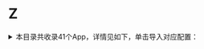 # Z
<details>
<summary>
本目录共收录41个App，详情见如下，单击导入对应配置：
</summary>

- [ZCOOL站酷](https://quantumult.app/x/open-app/add-resource?remote-resource=%7B%22rewrite_remote%22%3A%20%5B%22https%3A%2F%2Fraw.githubusercontent.com%2Fzirawell%2FR-Store%2Fmain%2FRule%2FQuanX%2FAdblock%2FApp%2FZ%2FZCOOL%E7%AB%99%E9%85%B7%2Frewrite%2Fzcool.conf%2C%20tag%3DZCOOL%E7%AB%99%E9%85%B7%22%5D%7D)
- [中关村在线](https://quantumult.app/x/open-app/add-resource?remote-resource=%7B%22filter_remote%22%3A%20%5B%22https%3A%2F%2Fraw.githubusercontent.com%2Fzirawell%2FR-Store%2Fmain%2FRule%2FQuanX%2FAdblock%2FApp%2FZ%2F%E4%B8%AD%E5%85%B3%E6%9D%91%E5%9C%A8%E7%BA%BF%2Ffilter%2Fzol.list%2C%20tag%3D%E4%B8%AD%E5%85%B3%E6%9D%91%E5%9C%A8%E7%BA%BF%22%5D%2C%22rewrite_remote%22%3A%20%5B%22https%3A%2F%2Fraw.githubusercontent.com%2Fzirawell%2FR-Store%2Fmain%2FRule%2FQuanX%2FAdblock%2FApp%2FZ%2F%E4%B8%AD%E5%85%B3%E6%9D%91%E5%9C%A8%E7%BA%BF%2Frewrite%2Fzol.conf%2C%20tag%3D%E4%B8%AD%E5%85%B3%E6%9D%91%E5%9C%A8%E7%BA%BF%22%5D%7D)
- [中国人保](https://quantumult.app/x/open-app/add-resource?remote-resource=%7B%22rewrite_remote%22%3A%20%5B%22https%3A%2F%2Fraw.githubusercontent.com%2Fzirawell%2FR-Store%2Fmain%2FRule%2FQuanX%2FAdblock%2FApp%2FZ%2F%E4%B8%AD%E5%9B%BD%E4%BA%BA%E4%BF%9D%2Frewrite%2Fpicc.conf%2C%20tag%3D%E4%B8%AD%E5%9B%BD%E4%BA%BA%E4%BF%9D%22%5D%7D)
- [中国人寿寿险](https://quantumult.app/x/open-app/add-resource?remote-resource=%7B%22rewrite_remote%22%3A%20%5B%22https%3A%2F%2Fraw.githubusercontent.com%2Fzirawell%2FR-Store%2Fmain%2FRule%2FQuanX%2FAdblock%2FApp%2FZ%2F%E4%B8%AD%E5%9B%BD%E4%BA%BA%E5%AF%BF%E5%AF%BF%E9%99%A9%2Frewrite%2Fchinalife.conf%2C%20tag%3D%E4%B8%AD%E5%9B%BD%E4%BA%BA%E5%AF%BF%E5%AF%BF%E9%99%A9%22%5D%7D)
- [中国农业银行](https://quantumult.app/x/open-app/add-resource?remote-resource=%7B%22filter_remote%22%3A%20%5B%22https%3A%2F%2Fraw.githubusercontent.com%2Fzirawell%2FR-Store%2Fmain%2FRule%2FQuanX%2FAdblock%2FApp%2FZ%2F%E4%B8%AD%E5%9B%BD%E5%86%9C%E4%B8%9A%E9%93%B6%E8%A1%8C%2Ffilter%2Fabc.list%2C%20tag%3D%E4%B8%AD%E5%9B%BD%E5%86%9C%E4%B8%9A%E9%93%B6%E8%A1%8C%22%5D%2C%22rewrite_remote%22%3A%20%5B%22https%3A%2F%2Fraw.githubusercontent.com%2Fzirawell%2FR-Store%2Fmain%2FRule%2FQuanX%2FAdblock%2FApp%2FZ%2F%E4%B8%AD%E5%9B%BD%E5%86%9C%E4%B8%9A%E9%93%B6%E8%A1%8C%2Frewrite%2Fabc.conf%2C%20tag%3D%E4%B8%AD%E5%9B%BD%E5%86%9C%E4%B8%9A%E9%93%B6%E8%A1%8C%22%5D%7D)
- [中国国际航空](https://quantumult.app/x/open-app/add-resource?remote-resource=%7B%22rewrite_remote%22%3A%20%5B%22https%3A%2F%2Fraw.githubusercontent.com%2Fzirawell%2FR-Store%2Fmain%2FRule%2FQuanX%2FAdblock%2FApp%2FZ%2F%E4%B8%AD%E5%9B%BD%E5%9B%BD%E9%99%85%E8%88%AA%E7%A9%BA%2Frewrite%2Fairchina.conf%2C%20tag%3D%E4%B8%AD%E5%9B%BD%E5%9B%BD%E9%99%85%E8%88%AA%E7%A9%BA%22%5D%7D)
- [中国大学MOOC](https://quantumult.app/x/open-app/add-resource?remote-resource=%7B%22rewrite_remote%22%3A%20%5B%22https%3A%2F%2Fraw.githubusercontent.com%2Fzirawell%2FR-Store%2Fmain%2FRule%2FQuanX%2FAdblock%2FApp%2FZ%2F%E4%B8%AD%E5%9B%BD%E5%A4%A7%E5%AD%A6MOOC%2Frewrite%2Fmooc.conf%2C%20tag%3D%E4%B8%AD%E5%9B%BD%E5%A4%A7%E5%AD%A6MOOC%22%5D%7D)
- [中国工商银行](https://quantumult.app/x/open-app/add-resource?remote-resource=%7B%22filter_remote%22%3A%20%5B%22https%3A%2F%2Fraw.githubusercontent.com%2Fzirawell%2FR-Store%2Fmain%2FRule%2FQuanX%2FAdblock%2FApp%2FZ%2F%E4%B8%AD%E5%9B%BD%E5%B7%A5%E5%95%86%E9%93%B6%E8%A1%8C%2Ffilter%2Ficbc.list%2C%20tag%3D%E4%B8%AD%E5%9B%BD%E5%B7%A5%E5%95%86%E9%93%B6%E8%A1%8C%22%5D%7D)
- [中国广电](https://quantumult.app/x/open-app/add-resource?remote-resource=%7B%22rewrite_remote%22%3A%20%5B%22https%3A%2F%2Fraw.githubusercontent.com%2Fzirawell%2FR-Store%2Fmain%2FRule%2FQuanX%2FAdblock%2FApp%2FZ%2F%E4%B8%AD%E5%9B%BD%E5%B9%BF%E7%94%B5%2Frewrite%2F10099.conf%2C%20tag%3D%E4%B8%AD%E5%9B%BD%E5%B9%BF%E7%94%B5%22%5D%7D)
- [中国建设银行](https://quantumult.app/x/open-app/add-resource?remote-resource=%7B%22filter_remote%22%3A%20%5B%22https%3A%2F%2Fraw.githubusercontent.com%2Fzirawell%2FR-Store%2Fmain%2FRule%2FQuanX%2FAdblock%2FApp%2FZ%2F%E4%B8%AD%E5%9B%BD%E5%BB%BA%E8%AE%BE%E9%93%B6%E8%A1%8C%2Ffilter%2Fccb.list%2C%20tag%3D%E4%B8%AD%E5%9B%BD%E5%BB%BA%E8%AE%BE%E9%93%B6%E8%A1%8C%22%5D%2C%22rewrite_remote%22%3A%20%5B%22https%3A%2F%2Fraw.githubusercontent.com%2Fzirawell%2FR-Store%2Fmain%2FRule%2FQuanX%2FAdblock%2FApp%2FZ%2F%E4%B8%AD%E5%9B%BD%E5%BB%BA%E8%AE%BE%E9%93%B6%E8%A1%8C%2Frewrite%2Fccb.conf%2C%20tag%3D%E4%B8%AD%E5%9B%BD%E5%BB%BA%E8%AE%BE%E9%93%B6%E8%A1%8C%22%5D%7D)
- [中国电信](https://quantumult.app/x/open-app/add-resource?remote-resource=%7B%22filter_remote%22%3A%20%5B%22https%3A%2F%2Fraw.githubusercontent.com%2Fzirawell%2FR-Store%2Fmain%2FRule%2FQuanX%2FAdblock%2FApp%2FZ%2F%E4%B8%AD%E5%9B%BD%E7%94%B5%E4%BF%A1%2Ffilter%2F189.list%2C%20tag%3D%E4%B8%AD%E5%9B%BD%E7%94%B5%E4%BF%A1%22%5D%2C%22rewrite_remote%22%3A%20%5B%22https%3A%2F%2Fraw.githubusercontent.com%2Fzirawell%2FR-Store%2Fmain%2FRule%2FQuanX%2FAdblock%2FApp%2FZ%2F%E4%B8%AD%E5%9B%BD%E7%94%B5%E4%BF%A1%2Frewrite%2F189.conf%2C%20tag%3D%E4%B8%AD%E5%9B%BD%E7%94%B5%E4%BF%A1%22%5D%7D)
- [中国移动](https://quantumult.app/x/open-app/add-resource?remote-resource=%7B%22filter_remote%22%3A%20%5B%22https%3A%2F%2Fraw.githubusercontent.com%2Fzirawell%2FR-Store%2Fmain%2FRule%2FQuanX%2FAdblock%2FApp%2FZ%2F%E4%B8%AD%E5%9B%BD%E7%A7%BB%E5%8A%A8%2Ffilter%2F10086.list%2C%20tag%3D%E4%B8%AD%E5%9B%BD%E7%A7%BB%E5%8A%A8%22%5D%2C%22rewrite_remote%22%3A%20%5B%22https%3A%2F%2Fraw.githubusercontent.com%2Fzirawell%2FR-Store%2Fmain%2FRule%2FQuanX%2FAdblock%2FApp%2FZ%2F%E4%B8%AD%E5%9B%BD%E7%A7%BB%E5%8A%A8%2Frewrite%2F10086.conf%2C%20tag%3D%E4%B8%AD%E5%9B%BD%E7%A7%BB%E5%8A%A8%22%5D%7D)
- [中国移动云盘](https://quantumult.app/x/open-app/add-resource?remote-resource=%7B%22rewrite_remote%22%3A%20%5B%22https%3A%2F%2Fraw.githubusercontent.com%2Fzirawell%2FR-Store%2Fmain%2FRule%2FQuanX%2FAdblock%2FApp%2FZ%2F%E4%B8%AD%E5%9B%BD%E7%A7%BB%E5%8A%A8%E4%BA%91%E7%9B%98%2Frewrite%2Fmcloud.conf%2C%20tag%3D%E4%B8%AD%E5%9B%BD%E7%A7%BB%E5%8A%A8%E4%BA%91%E7%9B%98%22%5D%7D)
- [中国联通](https://quantumult.app/x/open-app/add-resource?remote-resource=%7B%22filter_remote%22%3A%20%5B%22https%3A%2F%2Fraw.githubusercontent.com%2Fzirawell%2FR-Store%2Fmain%2FRule%2FQuanX%2FAdblock%2FApp%2FZ%2F%E4%B8%AD%E5%9B%BD%E8%81%94%E9%80%9A%2Ffilter%2F10010.list%2C%20tag%3D%E4%B8%AD%E5%9B%BD%E8%81%94%E9%80%9A%22%5D%2C%22rewrite_remote%22%3A%20%5B%22https%3A%2F%2Fraw.githubusercontent.com%2Fzirawell%2FR-Store%2Fmain%2FRule%2FQuanX%2FAdblock%2FApp%2FZ%2F%E4%B8%AD%E5%9B%BD%E8%81%94%E9%80%9A%2Frewrite%2F10010.conf%2C%20tag%3D%E4%B8%AD%E5%9B%BD%E8%81%94%E9%80%9A%22%5D%7D)
- [中国银行](https://quantumult.app/x/open-app/add-resource?remote-resource=%7B%22filter_remote%22%3A%20%5B%22https%3A%2F%2Fraw.githubusercontent.com%2Fzirawell%2FR-Store%2Fmain%2FRule%2FQuanX%2FAdblock%2FApp%2FZ%2F%E4%B8%AD%E5%9B%BD%E9%93%B6%E8%A1%8C%2Ffilter%2Fboc.list%2C%20tag%3D%E4%B8%AD%E5%9B%BD%E9%93%B6%E8%A1%8C%22%5D%2C%22rewrite_remote%22%3A%20%5B%22https%3A%2F%2Fraw.githubusercontent.com%2Fzirawell%2FR-Store%2Fmain%2FRule%2FQuanX%2FAdblock%2FApp%2FZ%2F%E4%B8%AD%E5%9B%BD%E9%93%B6%E8%A1%8C%2Frewrite%2Fboc.conf%2C%20tag%3D%E4%B8%AD%E5%9B%BD%E9%93%B6%E8%A1%8C%22%5D%7D)
- [中油优途](https://quantumult.app/x/open-app/add-resource?remote-resource=%7B%22rewrite_remote%22%3A%20%5B%22https%3A%2F%2Fraw.githubusercontent.com%2Fzirawell%2FR-Store%2Fmain%2FRule%2FQuanX%2FAdblock%2FApp%2FZ%2F%E4%B8%AD%E6%B2%B9%E4%BC%98%E9%80%94%2Frewrite%2F95504.conf%2C%20tag%3D%E4%B8%AD%E6%B2%B9%E4%BC%98%E9%80%94%22%5D%7D)
- [中羽在线](https://quantumult.app/x/open-app/add-resource?remote-resource=%7B%22rewrite_remote%22%3A%20%5B%22https%3A%2F%2Fraw.githubusercontent.com%2Fzirawell%2FR-Store%2Fmain%2FRule%2FQuanX%2FAdblock%2FApp%2FZ%2F%E4%B8%AD%E7%BE%BD%E5%9C%A8%E7%BA%BF%2Frewrite%2Fbadmintoncn.conf%2C%20tag%3D%E4%B8%AD%E7%BE%BD%E5%9C%A8%E7%BA%BF%22%5D%7D)
- [中银跨境GO](https://quantumult.app/x/open-app/add-resource?remote-resource=%7B%22rewrite_remote%22%3A%20%5B%22https%3A%2F%2Fraw.githubusercontent.com%2Fzirawell%2FR-Store%2Fmain%2FRule%2FQuanX%2FAdblock%2FApp%2FZ%2F%E4%B8%AD%E9%93%B6%E8%B7%A8%E5%A2%83GO%2Frewrite%2Fbocgo.conf%2C%20tag%3D%E4%B8%AD%E9%93%B6%E8%B7%A8%E5%A2%83GO%22%5D%7D)
- [众邦银行](https://quantumult.app/x/open-app/add-resource?remote-resource=%7B%22rewrite_remote%22%3A%20%5B%22https%3A%2F%2Fraw.githubusercontent.com%2Fzirawell%2FR-Store%2Fmain%2FRule%2FQuanX%2FAdblock%2FApp%2FZ%2F%E4%BC%97%E9%82%A6%E9%93%B6%E8%A1%8C%2Frewrite%2Fzbank.conf%2C%20tag%3D%E4%BC%97%E9%82%A6%E9%93%B6%E8%A1%8C%22%5D%7D)
- [住这儿](https://quantumult.app/x/open-app/add-resource?remote-resource=%7B%22rewrite_remote%22%3A%20%5B%22https%3A%2F%2Fraw.githubusercontent.com%2Fzirawell%2FR-Store%2Fmain%2FRule%2FQuanX%2FAdblock%2FApp%2FZ%2F%E4%BD%8F%E8%BF%99%E5%84%BF%2Frewrite%2Fonewo.conf%2C%20tag%3D%E4%BD%8F%E8%BF%99%E5%84%BF%22%5D%7D)
- [作业帮](https://quantumult.app/x/open-app/add-resource?remote-resource=%7B%22rewrite_remote%22%3A%20%5B%22https%3A%2F%2Fraw.githubusercontent.com%2Fzirawell%2FR-Store%2Fmain%2FRule%2FQuanX%2FAdblock%2FApp%2FZ%2F%E4%BD%9C%E4%B8%9A%E5%B8%AE%2Frewrite%2Fzybang.conf%2C%20tag%3D%E4%BD%9C%E4%B8%9A%E5%B8%AE%22%5D%7D)
- [招商银行](https://quantumult.app/x/open-app/add-resource?remote-resource=%7B%22filter_remote%22%3A%20%5B%22https%3A%2F%2Fraw.githubusercontent.com%2Fzirawell%2FR-Store%2Fmain%2FRule%2FQuanX%2FAdblock%2FApp%2FZ%2F%E6%8B%9B%E5%95%86%E9%93%B6%E8%A1%8C%2Ffilter%2Fcmb.list%2C%20tag%3D%E6%8B%9B%E5%95%86%E9%93%B6%E8%A1%8C%22%5D%2C%22rewrite_remote%22%3A%20%5B%22https%3A%2F%2Fraw.githubusercontent.com%2Fzirawell%2FR-Store%2Fmain%2FRule%2FQuanX%2FAdblock%2FApp%2FZ%2F%E6%8B%9B%E5%95%86%E9%93%B6%E8%A1%8C%2Frewrite%2Fcmb.conf%2C%20tag%3D%E6%8B%9B%E5%95%86%E9%93%B6%E8%A1%8C%22%5D%7D)
- [指点天下](https://quantumult.app/x/open-app/add-resource?remote-resource=%7B%22rewrite_remote%22%3A%20%5B%22https%3A%2F%2Fraw.githubusercontent.com%2Fzirawell%2FR-Store%2Fmain%2FRule%2FQuanX%2FAdblock%2FApp%2FZ%2F%E6%8C%87%E7%82%B9%E5%A4%A9%E4%B8%8B%2Frewrite%2Fzhidiantianxia.conf%2C%20tag%3D%E6%8C%87%E7%82%B9%E5%A4%A9%E4%B8%8B%22%5D%7D)
- [掌上京彩](https://quantumult.app/x/open-app/add-resource?remote-resource=%7B%22rewrite_remote%22%3A%20%5B%22https%3A%2F%2Fraw.githubusercontent.com%2Fzirawell%2FR-Store%2Fmain%2FRule%2FQuanX%2FAdblock%2FApp%2FZ%2F%E6%8E%8C%E4%B8%8A%E4%BA%AC%E5%BD%A9%2Frewrite%2Fbobcc.conf%2C%20tag%3D%E6%8E%8C%E4%B8%8A%E4%BA%AC%E5%BD%A9%22%5D%7D)
- [掌上公交](https://quantumult.app/x/open-app/add-resource?remote-resource=%7B%22rewrite_remote%22%3A%20%5B%22https%3A%2F%2Fraw.githubusercontent.com%2Fzirawell%2FR-Store%2Fmain%2FRule%2FQuanX%2FAdblock%2FApp%2FZ%2F%E6%8E%8C%E4%B8%8A%E5%85%AC%E4%BA%A4%2Frewrite%2Fzsgj.conf%2C%20tag%3D%E6%8E%8C%E4%B8%8A%E5%85%AC%E4%BA%A4%22%5D%7D)
- [掌上生活](https://quantumult.app/x/open-app/add-resource?remote-resource=%7B%22rewrite_remote%22%3A%20%5B%22https%3A%2F%2Fraw.githubusercontent.com%2Fzirawell%2FR-Store%2Fmain%2FRule%2FQuanX%2FAdblock%2FApp%2FZ%2F%E6%8E%8C%E4%B8%8A%E7%94%9F%E6%B4%BB%2Frewrite%2Fcmbcc.conf%2C%20tag%3D%E6%8E%8C%E4%B8%8A%E7%94%9F%E6%B4%BB%22%5D%7D)
- [掌上英雄联盟](https://quantumult.app/x/open-app/add-resource?remote-resource=%7B%22rewrite_remote%22%3A%20%5B%22https%3A%2F%2Fraw.githubusercontent.com%2Fzirawell%2FR-Store%2Fmain%2FRule%2FQuanX%2FAdblock%2FApp%2FZ%2F%E6%8E%8C%E4%B8%8A%E8%8B%B1%E9%9B%84%E8%81%94%E7%9B%9F%2Frewrite%2Fmlol.conf%2C%20tag%3D%E6%8E%8C%E4%B8%8A%E8%8B%B1%E9%9B%84%E8%81%94%E7%9B%9F%22%5D%7D)
- [掌上道聚城](https://quantumult.app/x/open-app/add-resource?remote-resource=%7B%22rewrite_remote%22%3A%20%5B%22https%3A%2F%2Fraw.githubusercontent.com%2Fzirawell%2FR-Store%2Fmain%2FRule%2FQuanX%2FAdblock%2FApp%2FZ%2F%E6%8E%8C%E4%B8%8A%E9%81%93%E8%81%9A%E5%9F%8E%2Frewrite%2Fdjcapp.conf%2C%20tag%3D%E6%8E%8C%E4%B8%8A%E9%81%93%E8%81%9A%E5%9F%8E%22%5D%7D)
- [掌上鹿城](https://quantumult.app/x/open-app/add-resource?remote-resource=%7B%22rewrite_remote%22%3A%20%5B%22https%3A%2F%2Fraw.githubusercontent.com%2Fzirawell%2FR-Store%2Fmain%2FRule%2FQuanX%2FAdblock%2FApp%2FZ%2F%E6%8E%8C%E4%B8%8A%E9%B9%BF%E5%9F%8E%2Frewrite%2Fzslc.conf%2C%20tag%3D%E6%8E%8C%E4%B8%8A%E9%B9%BF%E5%9F%8E%22%5D%7D)
- [掌阅](https://quantumult.app/x/open-app/add-resource?remote-resource=%7B%22rewrite_remote%22%3A%20%5B%22https%3A%2F%2Fraw.githubusercontent.com%2Fzirawell%2FR-Store%2Fmain%2FRule%2FQuanX%2FAdblock%2FApp%2FZ%2F%E6%8E%8C%E9%98%85%2Frewrite%2Fireader.conf%2C%20tag%3D%E6%8E%8C%E9%98%85%22%5D%7D)
- [支付宝](https://quantumult.app/x/open-app/add-resource?remote-resource=%7B%22filter_remote%22%3A%20%5B%22https%3A%2F%2Fraw.githubusercontent.com%2Fzirawell%2FR-Store%2Fmain%2FRule%2FQuanX%2FAdblock%2FApp%2FZ%2F%E6%94%AF%E4%BB%98%E5%AE%9D%2Ffilter%2Falipay.list%2C%20tag%3D%E6%94%AF%E4%BB%98%E5%AE%9D%22%5D%7D)
- [最右](https://quantumult.app/x/open-app/add-resource?remote-resource=%7B%22filter_remote%22%3A%20%5B%22https%3A%2F%2Fraw.githubusercontent.com%2Fzirawell%2FR-Store%2Fmain%2FRule%2FQuanX%2FAdblock%2FApp%2FZ%2F%E6%9C%80%E5%8F%B3%2Ffilter%2Fzuiyou.list%2C%20tag%3D%E6%9C%80%E5%8F%B3%22%5D%2C%22rewrite_remote%22%3A%20%5B%22https%3A%2F%2Fraw.githubusercontent.com%2Fzirawell%2FR-Store%2Fmain%2FRule%2FQuanX%2FAdblock%2FApp%2FZ%2F%E6%9C%80%E5%8F%B3%2Frewrite%2Fzuiyou.conf%2C%20tag%3D%E6%9C%80%E5%8F%B3%22%5D%7D)
- [浙里办](https://quantumult.app/x/open-app/add-resource?remote-resource=%7B%22rewrite_remote%22%3A%20%5B%22https%3A%2F%2Fraw.githubusercontent.com%2Fzirawell%2FR-Store%2Fmain%2FRule%2FQuanX%2FAdblock%2FApp%2FZ%2F%E6%B5%99%E9%87%8C%E5%8A%9E%2Frewrite%2Fzjzwfw.conf%2C%20tag%3D%E6%B5%99%E9%87%8C%E5%8A%9E%22%5D%7D)
- [涨乐财富通](https://quantumult.app/x/open-app/add-resource?remote-resource=%7B%22rewrite_remote%22%3A%20%5B%22https%3A%2F%2Fraw.githubusercontent.com%2Fzirawell%2FR-Store%2Fmain%2FRule%2FQuanX%2FAdblock%2FApp%2FZ%2F%E6%B6%A8%E4%B9%90%E8%B4%A2%E5%AF%8C%E9%80%9A%2Frewrite%2Fzhangle.conf%2C%20tag%3D%E6%B6%A8%E4%B9%90%E8%B4%A2%E5%AF%8C%E9%80%9A%22%5D%7D)
- [猪八戒](https://quantumult.app/x/open-app/add-resource?remote-resource=%7B%22rewrite_remote%22%3A%20%5B%22https%3A%2F%2Fraw.githubusercontent.com%2Fzirawell%2FR-Store%2Fmain%2FRule%2FQuanX%2FAdblock%2FApp%2FZ%2F%E7%8C%AA%E5%85%AB%E6%88%92%2Frewrite%2Fzbj.conf%2C%20tag%3D%E7%8C%AA%E5%85%AB%E6%88%92%22%5D%7D)
- [知乎](https://quantumult.app/x/open-app/add-resource?remote-resource=%7B%22filter_remote%22%3A%20%5B%22https%3A%2F%2Fraw.githubusercontent.com%2Fzirawell%2FR-Store%2Fmain%2FRule%2FQuanX%2FAdblock%2FApp%2FZ%2F%E7%9F%A5%E4%B9%8E%2Ffilter%2Fzhihu.list%2C%20tag%3D%E7%9F%A5%E4%B9%8E%22%5D%2C%22rewrite_remote%22%3A%20%5B%22https%3A%2F%2Fraw.githubusercontent.com%2Fzirawell%2FR-Store%2Fmain%2FRule%2FQuanX%2FAdblock%2FApp%2FZ%2F%E7%9F%A5%E4%B9%8E%2Frewrite%2Fzhihu.conf%2C%20tag%3D%E7%9F%A5%E4%B9%8E%22%5D%7D)
- [职工普惠](https://quantumult.app/x/open-app/add-resource?remote-resource=%7B%22rewrite_remote%22%3A%20%5B%22https%3A%2F%2Fraw.githubusercontent.com%2Fzirawell%2FR-Store%2Fmain%2FRule%2FQuanX%2FAdblock%2FApp%2FZ%2F%E8%81%8C%E5%B7%A5%E6%99%AE%E6%83%A0%2Frewrite%2Fcdzghome.conf%2C%20tag%3D%E8%81%8C%E5%B7%A5%E6%99%AE%E6%83%A0%22%5D%7D)
- [自如](https://quantumult.app/x/open-app/add-resource?remote-resource=%7B%22rewrite_remote%22%3A%20%5B%22https%3A%2F%2Fraw.githubusercontent.com%2Fzirawell%2FR-Store%2Fmain%2FRule%2FQuanX%2FAdblock%2FApp%2FZ%2F%E8%87%AA%E5%A6%82%2Frewrite%2Fziroom.conf%2C%20tag%3D%E8%87%AA%E5%A6%82%22%5D%7D)
- [转转](https://quantumult.app/x/open-app/add-resource?remote-resource=%7B%22rewrite_remote%22%3A%20%5B%22https%3A%2F%2Fraw.githubusercontent.com%2Fzirawell%2FR-Store%2Fmain%2FRule%2FQuanX%2FAdblock%2FApp%2FZ%2F%E8%BD%AC%E8%BD%AC%2Frewrite%2Fzhuanzhuan.conf%2C%20tag%3D%E8%BD%AC%E8%BD%AC%22%5D%7D)
- [追书神器](https://quantumult.app/x/open-app/add-resource?remote-resource=%7B%22rewrite_remote%22%3A%20%5B%22https%3A%2F%2Fraw.githubusercontent.com%2Fzirawell%2FR-Store%2Fmain%2FRule%2FQuanX%2FAdblock%2FApp%2FZ%2F%E8%BF%BD%E4%B9%A6%E7%A5%9E%E5%99%A8%2Frewrite%2Fzhuishushenqi.conf%2C%20tag%3D%E8%BF%BD%E4%B9%A6%E7%A5%9E%E5%99%A8%22%5D%7D)
- [郑好办](https://quantumult.app/x/open-app/add-resource?remote-resource=%7B%22rewrite_remote%22%3A%20%5B%22https%3A%2F%2Fraw.githubusercontent.com%2Fzirawell%2FR-Store%2Fmain%2FRule%2FQuanX%2FAdblock%2FApp%2FZ%2F%E9%83%91%E5%A5%BD%E5%8A%9E%2Frewrite%2Fzzzwfw.conf%2C%20tag%3D%E9%83%91%E5%A5%BD%E5%8A%9E%22%5D%7D)

</details>